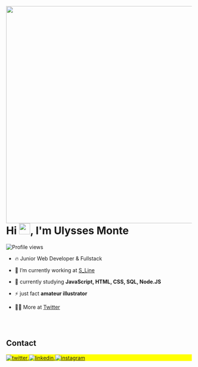 <img align="right" height="590em" src="[https://imgur.com/fVPp1vV](https://imgur.com/fVPp1vV)"/>
<h1 align="left">Hi <img src="https://raw.githubusercontent.com/kaueMarques/kaueMarques/master/hi.gif" height="30px">, I'm Ulysses Monte</h1>
<p align="left"> <img src="https://komarev.com/ghpvc/?username=ulyssesMonte&color=yellow" alt="Profile views" /> </p>

- 🔥 Junior Web Developer & Fullstack 

- 🔭 I’m currently working at [S_Line](https://sline.com.br/)

- 💬 currently studying **JavaScript, HTML, CSS, SQL, Node.JS**

- ⚡ just fact **amateur illustrator**

- 👨‍💻 More at [Twitter](https://twitter.com/ulysses_monte)

<!--

<br><br>

## 🛠 &nbsp;Tech Stack

![JavaScript](https://img.shields.io/badge/-JavaScript-05122A?style=flat&logo=javascript)&nbsp;
![Node.js](https://img.shields.io/badge/-Node.js-05122A?style=flat&logo=node.js)&nbsp;
![HTML](https://img.shields.io/badge/-HTML-05122A?style=flat&logo=HTML5)&nbsp;
![CSS](https://img.shields.io/badge/-CSS-05122A?style=flat&logo=CSS3&logoColor=1572B6)&nbsp;
![React](https://img.shields.io/badge/-React-05122A?style=flat&logo=react)&nbsp;
![Git](https://img.shields.io/badge/-Git-05122A?style=flat&logo=git)&nbsp;
![GitHub](https://img.shields.io/badge/-GitHub-05122A?style=flat&logo=github)&nbsp;
![Markdown](https://img.shields.io/badge/-Markdown-05122A?style=flat&logo=markdown)&nbsp;
![Visual Studio Code](https://img.shields.io/badge/-Visual%20Studio%20Code-05122A?style=flat&logo=visual-studio-code&logoColor=007ACC)&nbsp;
![PostgreSQL](https://img.shields.io/badge/-PostgreSQL-05122A?style=flat&logo=postgresql)&nbsp;
![SQLite](https://img.shields.io/badge/-SQLite-05122A?style=flat&logo=sqlite)&nbsp;

<br><br>

## ⚙️ &nbsp;GitHub Analytics

<p align="left">
<img width="530em" src="https://github-readme-stats.vercel.app/api?username=ulyssesMonte&show_icons=true&theme=vision-friendly-dark" alt="ulyssesMonte's stats"/>
<img width="530em" src="https://github-readme-stats.vercel.app/api/top-langs/?username=ulyssesMonte&layout=compact&theme=vision-friendly-dark" alt="ulyssesMonte's most languages"/>
</p>
-->

<br><br>

## Contact

<p align="left" style="background:yellow">
<a href="https://twitter.com/ulysses_monte" target="_blank">
  <img align="center" src="[https://imgur.com/MvvKd54](https://imgur.com/MvvKd54)" alt="twitter"/>  
</a>
<a href="https://www.linkedin.com/in/ulysses-monte-9b727414a" target="_blank">
  <img align="center" src="[https://imgur.com/gn1FC0h](https://imgur.com/gn1FC0h)" alt="linkedin"/>
</a>
<a href="https://instagram.com/ussyles_nomte" target="_blank">
 <img align="center" src="[https://imgur.com/LjCg5Fy](https://imgur.com/LjCg5Fy)" alt="instagram"/>
</a>
</p>

<!--

<img width="490em" src="https://github-readme-twitter-gazf.vercel.app/api?id=maykbrito&layout=wide&show_reply=off&show_retweet=off" />


**maykbrito/maykbrito** is a ✨ _special_ ✨ repository because its `README.md` (this file) appears on your GitHub profile.

Here are some ideas to get you started:

- 🔭 I’m currently working on ...
- 🌱 I’m currently learning ...
- 👯 I’m looking to collaborate on ...
- 🤔 I’m looking for help with ...
- 💬 Ask me about ...
- 📫 How to reach me: ...
- 😄 Pronouns: ...
- ⚡ Fun fact: ...
-->
